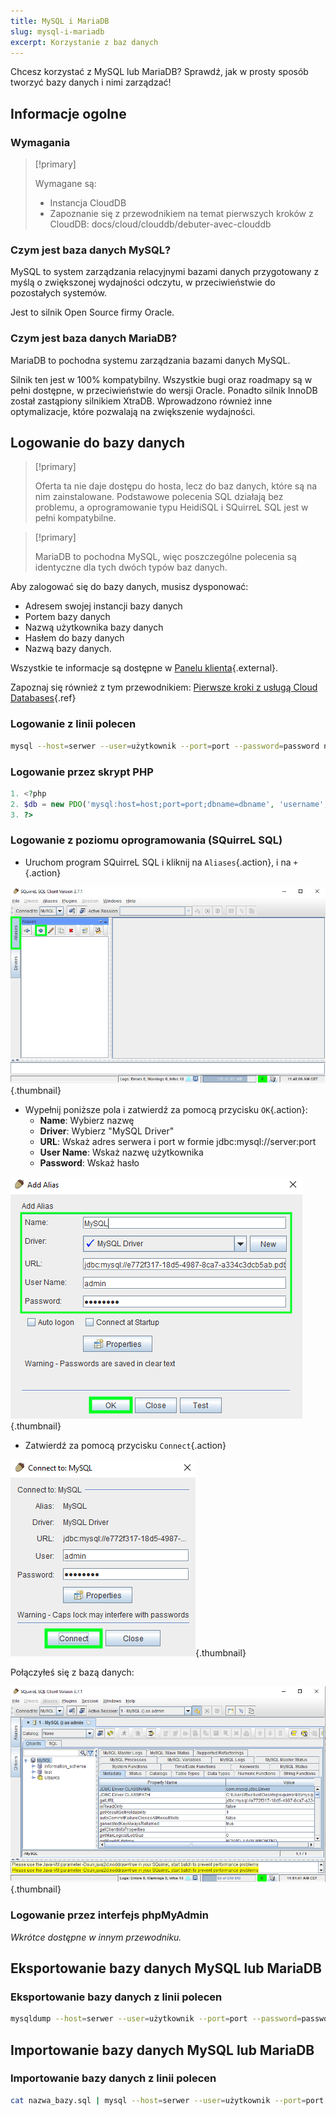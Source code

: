 ```yaml
---
title: MySQL i MariaDB
slug: mysql-i-mariadb
excerpt: Korzystanie z baz danych
---
```


Chcesz korzystać z MySQL lub MariaDB? Sprawdź, jak w prosty sposób tworzyć bazy danych i nimi zarządzać!


## Informacje ogolne

### Wymagania


> [!primary]
>
> Wymagane są:
> - Instancja CloudDB
> - Zapoznanie się z przewodnikiem na temat pierwszych kroków z CloudDB: docs/cloud/clouddb/debuter-avec-clouddb
>

### Czym jest baza danych MySQL?
MySQL to system zarządzania relacyjnymi bazami danych przygotowany z myślą o zwiększonej wydajności odczytu, w przeciwieństwie do pozostałych systemów.

Jest to silnik Open Source firmy Oracle.


### Czym jest baza danych MariaDB?
MariaDB to pochodna systemu zarządzania bazami danych MySQL.

Silnik ten jest w 100% kompatybilny. Wszystkie bugi oraz roadmapy są w pełni dostępne, w przeciwieństwie do wersji Oracle. Ponadto silnik InnoDB został zastąpiony silnikiem XtraDB. Wprowadzono również inne optymalizacje, które pozwalają na zwiększenie wydajności.


## Logowanie do bazy danych


> [!primary]
>
> Oferta ta nie daje dostępu do hosta, lecz do baz danych, które są na nim zainstalowane. Podstawowe polecenia SQL działają bez problemu, a oprogramowanie typu HeidiSQL i SQuirreL SQL jest w pełni kompatybilne.
> 



> [!primary]
>
> MariaDB to pochodna MySQL, więc poszczególne polecenia są identyczne dla tych dwóch typów baz danych.
> 

Aby zalogować się do bazy danych, musisz dysponować:

- Adresem swojej instancji bazy danych
- Portem bazy danych
- Nazwą użytkownika bazy danych
- Hasłem do bazy danych
- Nazwą bazy danych.

Wszystkie te informacje są dostępne w [Panelu klienta](https://www.ovh.com/manager/web/){.external}.

Zapoznaj się również z tym przewodnikiem: [Pierwsze kroki z usługą Cloud Databases](../starting_with_clouddb/guide.pl-pl.md){.ref}


### Logowanie z linii polecen

```bash
mysql --host=serwer --user=użytkownik --port=port --password=password nazwa_bazy
```


### Logowanie przez skrypt PHP

```php
1. <?php
2. $db = new PDO('mysql:host=host;port=port;dbname=dbname', 'username', 'password');
3. ?>
```


### Logowanie z poziomu oprogramowania (SQuirreL SQL)
- Uruchom program SQuirreL SQL i kliknij na `Aliases`{.action}, i na `+`{.action}


![launch SQuirreL SQL](images/1.PNG){.thumbnail}

- Wypełnij poniższe pola i zatwierdź za pomocą przycisku `OK`{.action}:
    - **Name**: Wybierz nazwę
    - **Driver**: Wybierz "MySQL Driver"
    - **URL**: Wskaż adres serwera i port w formie jdbc:mysql://server:port
    - **User Name**: Wskaż nazwę użytkownika
    - **Password**: Wskaż hasło


![config connection](images/2.PNG){.thumbnail}

- Zatwierdź za pomocą przycisku `Connect`{.action}


![valid connection](images/3.PNG){.thumbnail}

Połączyłeś się z bazą danych:


![config connection](images/4.PNG){.thumbnail}


### Logowanie przez interfejs phpMyAdmin
*Wkrótce dostępne w innym przewodniku.*


## Eksportowanie bazy danych MySQL lub MariaDB

### Eksportowanie bazy danych z linii polecen

```bash
mysqldump --host=serwer --user=użytkownik --port=port --password=password nazwa_bazy > nazwa_bazy.sql
```


## Importowanie bazy danych MySQL lub MariaDB

### Importowanie bazy danych z linii polecen

```bash
cat nazwa_bazy.sql | mysql --host=serwer --user=użytkownik --port=port --password=password nazwa_bazy
```